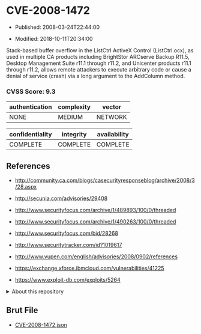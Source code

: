 # CVE-2008-1472

- Published: 2008-03-24T22:44:00

- Modified: 2018-10-11T20:34:00

Stack-based buffer overflow in the ListCtrl ActiveX Control (ListCtrl.ocx), as used in multiple CA products including BrightStor ARCserve Backup R11.5, Desktop Management Suite r11.1 through r11.2, and Unicenter products r11.1 through r11.2, allows remote attackers to execute arbitrary code or cause a denial of service (crash) via a long argument to the AddColumn method.

### CVSS Score: **9.3**

| authentication | complexity | vector |
| --- | --- | --- |
| NONE | MEDIUM | NETWORK |

| confidentiality | integrity | availability |
| --- | --- | --- |
| COMPLETE | COMPLETE | COMPLETE |

## References

* http://community.ca.com/blogs/casecurityresponseblog/archive/2008/3/28.aspx

* http://secunia.com/advisories/29408

* http://www.securityfocus.com/archive/1/489893/100/0/threaded

* http://www.securityfocus.com/archive/1/490263/100/0/threaded

* http://www.securityfocus.com/bid/28268

* http://www.securitytracker.com/id?1019617

* http://www.vupen.com/english/advisories/2008/0902/references

* https://exchange.xforce.ibmcloud.com/vulnerabilities/41225

* https://www.exploit-db.com/exploits/5264

<details>
<summary>About this repository</summary> 

  This repository is part of the project [Live Hack CVE](https://github.com/Live-Hack-CVE). Main website can be found [www.live-hack.org](https://www.live-hack.org) 
  
  Made by [Sn0wAlice](https://github.com/Sn0wAlice) for the people that care about security and need to have a feed of the latest CVEs. Hope you enjoy it, don't forget to star the repo and follow me on [Twitter](https://twitter.com/Sn0wAlice) and [Github](https://github.com/Sn0wAlice). And that is my [personnal website](https://www.alice-snow.me/)

  - [Home Page](https://github.com/Live-Hack-CVE)
  - [Framework](https://github.com/Live-Hack-CVE/cve-framework)
  - [CVE database](https://github.com/Live-Hack-CVE/full_database)
  - [Changelog](https://github.com/Live-Hack-CVE/Changelog)
</details>

## Brut File

* [CVE-2008-1472.json](https://raw.githubusercontent.com/Live-Hack-CVE/full_database/main/cves/2008/CVE-2008-1472.json)

